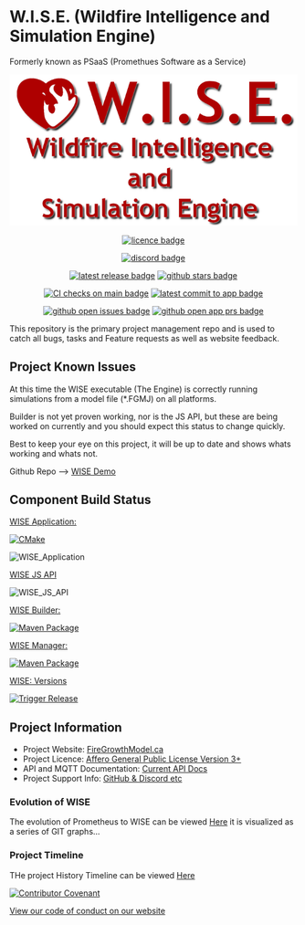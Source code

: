 
# W.I.S.E. (Wildfire Intelligence and Simulation Engine) 

Formerly known as PSaaS (Promethues Software as a Service)

![WISE social image](wiserepo.png)

<div align="center">

[![licence badge]][licence link]

[![discord badge]][discord link]

[![latest release badge]][latest release link] [![github stars badge]][github stars link]

[![CI checks on main badge]][CI checks on main link] [![latest commit to app badge]][latest commit to app link]

[![github open issues badge]][github open issues link] [![github open app prs badge]][github open prs link]

[CI checks on main badge]: https://flat.badgen.net/github/status/WISE-Developers/WISE_Application/main?label=CI%20status%20on%20main&cache=900&icon=github


[CI checks on main link]: https://github.com/WISE-Developers/WISE_Application/actions/workflows/test-invoke-conda.yml


[licence badge]: https://flat.badgen.net/github/license/WISE-Developers/Project_issues

[licence link]: https://github.com/WISE-Developers/Project_issues/blob/main/LICENSE?icon=github

[discord badge]: https://flat.badgen.net/discord/members/HTfn6MGyCb?icon=discord
[discord link]: https://discord.gg/HTfn6MGyCb

[latest release badge]: https://flat.badgen.net/github/release/WISE-Developers/WISE_Application/main?icon=github

[latest release link]: https://github.com/WISE-Developers/WISE_Application/releases

[github stars badge]: https://flat.badgen.net/github/stars/WISE-Developers/WISE_Application?icon=github

[github stars link]: https://github.com/WISE-Developers/WISE_Application/stargazers

[github open issues badge]: https://flat.badgen.net/github/open-issues/WISE-Developers/Project_issues?icon=github

[github open issues link]: https://github.com/WISE-Developers/Project_issues/issues?q=is%3Aopen+is%3Aissue

[github open app prs badge]: https://flat.badgen.net/github/open-prs/WISE-Developers/WISE_Application?icon=github&label=Open%20App%20PRs

[github open prs link]: https://github.com/WISE-Developers/WISE_Application/pulls?q=is%3Apr+is%3Aopen
  
[latest commit to app badge]: https://flat.badgen.net/github/last-commit/WISE-Developers/WISE_Application/main?icon=github&color=yellow&label=last%20App%20commit&cache=900

[latest commit to app link]: https://github.com/WISE-Developers/WISE_Application/commits/main
  
</div>

This repository is the primary project management repo and is used to catch all bugs, tasks and Feature requests as well as website feedback.

## Project Known Issues

At this time the WISE executable (The Engine) is correctly running simulations from a model file (*.FGMJ) on all platforms.

Builder is not yet proven working, nor is the JS API, but these are being worked on currently and you should expect this status to change quickly.

Best to keep your eye on this project, it will be up to date and shows whats working and whats not.

Github Repo --> [WISE Demo](https://github.com/WISE-Developers/wise_demo)

## Component Build Status

[WISE Application:](https://github.com/WISE-Developers/WISE_Application)

[![CMake](https://github.com/WISE-Developers/WISE_Application/actions/workflows/cmake.yml/badge.svg?branch=main)](https://github.com/WISE-Developers/WISE_Application/actions/workflows/cmake.yml)

![WISE_Application](https://flat.badgen.net/github/checks/WISE-Developers/WISE_Application/main?icon=github&label=Passing%20Tests)


[WISE JS API](https://github.com/WISE-Developers/WISE_JS_API)



![WISE_JS_API](https://flat.badgen.net/github/checks/WISE-Developers/WISE_JS_API/main?icon=github&label=Passing%20Tests)

[WISE Builder:](https://github.com/WISE-Developers/WISE_Builder_Component)


[![Maven Package](https://github.com/WISE-Developers/WISE_Builder_Component/actions/workflows/maven-publish.yml/badge.svg)](https://github.com/WISE-Developers/WISE_Builder_Component/actions/workflows/maven-publish.yml)

[WISE Manager:](https://github.com/WISE-Developers/WISE_Manager_Component)

[![Maven Package](https://github.com/WISE-Developers/WISE_Manager_Component/actions/workflows/maven-publish.yml/badge.svg)](https://github.com/WISE-Developers/WISE_Manager_Component/actions/workflows/maven-publish.yml)

[WISE: Versions](https://github.com/WISE-Developers/versions)

[![Trigger Release](https://github.com/WISE-Developers/versions/actions/workflows/release-trigger.yml/badge.svg)](https://github.com/WISE-Developers/versions/actions/workflows/release-trigger.yml)

## Project Information

- Project Website: [FireGrowthModel.ca](https://firegrowthmodel.ca/pages/wise_overview_e.html)
- Project Licence: [Affero General Public License Version 3+](https://www.gnu.org/licenses/agpl-3.0.en.html)
- API and MQTT Documentation: [Current API Docs](https://firegrowthmodel.ca/pages/wise_documentation_e.html)
- Project Support Info: [GitHub & Discord etc](https://firegrowthmodel.ca/pages/wise_support_e.html)


### Evolution of WISE

The evolution of Prometheus to WISE can be viewed [Here](./geneology.md) it is visualized as a series of GIT graphs...
### Project Timeline

THe project History Timeline can be viewed [Here](PROJECT_TIMELINE.md)



[![Contributor Covenant](https://img.shields.io/badge/Contributor%20Covenant-2.1-4baaaa.svg)](code_of_conduct.md)

[View our code of conduct on our website](https://firegrowthmodel.ca/pages/conduct.html)
